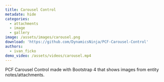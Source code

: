 ```yaml
---
title: Carousel Control
metadate: hide
categories:
  - attachments
  - image
  - gallery
image: /assets/images/carousel.png
download: 'https://github.com/DynamicsNinja/PCF-Carousel-Control'
authors:
  - ivan_ficko
demo_video: /assets/videos/carousel.mp4
---
```


PCF Carousel Control made with Bootstrap 4 that shows images from entity notes/attachments.
